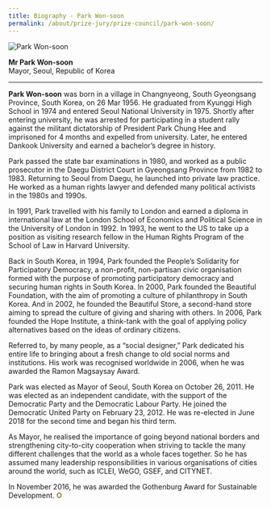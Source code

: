 ```yaml
---
title: Biography - Park Won-soon
permalink: /about/prize-jury/prize-council/park-won-soon/
---
```


<div style="width:150px"><img src="/images/jury/park-won-soon.jpg" alt="Park Won-soon" /></div>

**Mr Park Won-soon**<br>
Mayor, Seoul, Republic of Korea

---

**Park Won-soon** was born in a village in Changnyeong, South Gyeongsang Province, South Korea, on 26 Mar 1956. He graduated from Kyunggi High School in 1974 and entered Seoul National University in 1975. Shortly after entering university, he was arrested for participating in a student rally against the militant dictatorship of President Park Chung Hee and imprisoned for 4 months and expelled from university. Later, he entered Dankook University and earned a bachelor’s degree in history.

Park passed the state bar examinations in 1980, and worked as a public prosecutor in the Daegu District Court in Gyeongsang Province from 1982 to 1983. Returning to Seoul from Daegu, he launched into private law practice. He worked as a human rights lawyer and defended many political activists in the 1980s and 1990s.

In 1991, Park travelled with his family to London and earned a diploma in international law at the London School of Economics and Political Science in the University of London in 1992. In 1993, he went to the US to take up a position as visiting research fellow in the Human Rights Program of the School of Law in Harvard University.

Back in South Korea, in 1994, Park founded the People’s Solidarity for Participatory Democracy, a non-profit, non-partisan civic organisation formed with the purpose of promoting participatory democracy and securing human rights in South Korea. In 2000, Park founded the Beautiful Foundation, with the aim of promoting a culture of philanthropy in South Korea. And in 2002, he founded the Beautiful Store, a second-hand store aiming to spread the culture of giving and sharing with others. In 2006, Park founded the Hope Institute, a think-tank with the goal of applying policy alternatives based on the ideas of ordinary citizens.

Referred to, by many people, as a “social designer,” Park dedicated his entire life to bringing about a fresh change to old social norms and institutions. His work was recognised worldwide in 2006, when he was awarded the Ramon Magsaysay Award.

Park was elected as Mayor of Seoul, South Korea on October 26, 2011. He was elected as an independent candidate, with the support of the Democratic Party and the Democratic Labour Party. He joined the Democratic United Party on February 23, 2012. He was re-elected in June 2018 for the second time and began his third term.

As Mayor, he realised the importance of going beyond national borders and strengthening city-to-city cooperation when striving to tackle the many different challenges that the world as a whole faces together. So he has assumed many leadership responsibilities in various organisations of cities around the world, such as ICLEI, WeGO, GSEF, and CITYNET.

In November 2016, he was awarded the Gothenburg Award for Sustainable Development. **<font color="#967942">O</font>**
